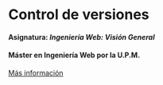 # Control de versiones
#### Asignatura: *Ingeniería Web: Visión General*
#### Máster en Ingeniería Web por la U.P.M.

[Más información](https://github.com/alexdelpuerto/alejandro.delpuerto.SVC.miw.upm.es/wiki)